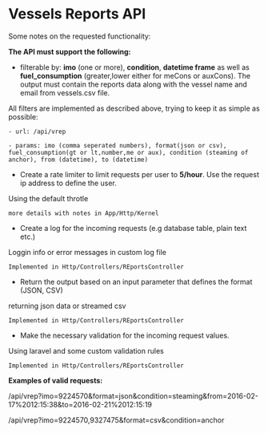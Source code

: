 # Vessels Reports API 

Some notes on the requested functionality:

**The API must support the following:**
* filterable by: **imo** (one or more), **condition**, **datetime frame** as well as **fuel_consumption** (greater,lower either for meCons or auxCons). The output must contain the reports data along with the vessel name and email from vessels.csv file.

All filters are implemented as described above, trying to keep it as simple as possible:

    - url: /api/vrep

    - params: imo (comma seperated numbers), format(json or csv), fuel_consumption(gt or lt,number,me or aux), condition (steaming of anchor), from (datetime), to (datetime)



* Create a rate limiter to limit requests per user to **5/hour**. Use the request ip address to define the user. 

Using the default throtle

    more details with notes in App/Http/Kernel
 

* Create a log for the incoming requests (e.g database table, plain text etc.)

Loggin info or error messages in custom log file

    Implemented in Http/Controllers/REportsController

* Return the output based on an input parameter that defines the format (JSON, CSV)

returning json data or streamed csv

    Implemented in Http/Controllers/REportsController

* Make the necessary validation for the incoming request values.

Using laravel and some custom validation rules

    Implemented in Http/Controllers/REportsController

**Examples of valid requests:**

/api/vrep?imo=9224570&format=json&condition=steaming&from=2016-02-17%2012:15:38&to=2016-02-21%2012:15:19


/api/vrep?imo=9224570,9327475&format=csv&condition=anchor